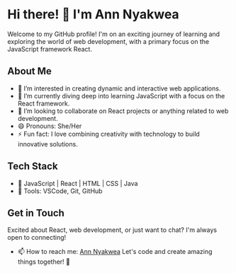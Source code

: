 # Hi there! 👋 I'm Ann Nyakwea

Welcome to my GitHub profile! I'm on an exciting journey of learning and exploring the world of web development, with a primary focus on the JavaScript framework React.

## About Me
- 👀 I’m interested in creating dynamic and interactive web applications.
- 🌱 I’m currently diving deep into learning JavaScript with a focus on the React framework.
- 💞️ I’m looking to collaborate on React projects or anything related to web development.
- 😄 Pronouns: She/Her
- ⚡ Fun fact: I love combining creativity with technology to build innovative solutions.

## Tech Stack
- 🚀 JavaScript | React | HTML | CSS | Java
- 🔧 Tools: VSCode, Git, GitHub

## Get in Touch
Excited about React, web development, or just want to chat? I'm always open to connecting!
- 📫 How to reach me: [Ann Nyakwea](https://www.linkedin.com/in/nyakwea-ann-b28378269?utm_source=share&utm_campaign=share_via&utm_content=profile&utm_medium=android_app)
Let's code and create amazing things together! 🌟

